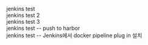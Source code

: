 jenkins test </br>
jenkins test 2 </br>
jenkins test 3 </br>
jenkins test -- push to harbor </br>
jenkins test -- Jenkins에서 docker pipeline plug in 설치
